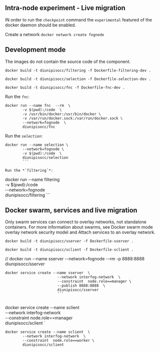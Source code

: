 
## Intra-node experiment - Live migration
IN order to run the `checkpoint` command the `experimental` featured of the docker daemon should be enabled.

Create a network
`docker network create fognode`

## Development mode
The images do not contain the source code of the component.

`docker build -t diunipisocc/filtering -f Dockerfile-filtering-dev .`

`docker build -t diunipisocc/selection -f Dockerfile-selection-dev .`

`docker build -t diunipisocc/fnc -f Dockerfile-fnc-dev .`

Run the *`fnc`*:
```
docker run --name fnc  --rm  \
        -v $(pwd):/code  \
        -v /usr/bin/docker:/usr/bin/docker \
        -v /var/run/docker.sock:/var/run/docker.sock \
        --network=fognode  \
        diunipisocc/fnc
```


Run the *`selection`*:
```
docker run --name selection \
        --network=fognode \
        -v $(pwd):/code  \
        diunipisocc/selection
        ```

Run the *`filtering`*:
```
docker run --name filtering    \
        -v $(pwd):/code        \
        --network=fognode        \
        diunipisocc/filtering
        ```



## Docker swarm, services and live migration
Only swarm services can connect to overlay networks, not standalone containers. For more information about swarms, see Docker swarm mode overlay network security model and Attach services to an overlay network.


`docker build -t diunipisocc/sserver -f Dockerfile-sserver .`

`docker build -t diunipisocc/sclient -f Dockerfile-sclient .`


 // docker run --name sserver --network=fognode --rm  -p 8888:8888 diunipisocc/sserver

```
docker service create --name sserver  \
                        --network interfog-network  \
                        --constraint  node.role==manager \
                        --publish 8888:8888  \
                        diunipisocc/sserver
                        ```


```
docker service create --name sclient  \
        --network interfog-network  \
        --constraint  node.role==manager \
        diunipisocc/sclient
`

```
docker service create --name sclient  \
        --network interfog-network  \
        --constraint  node.role==worker \
        diunipisocc/sclient
```
